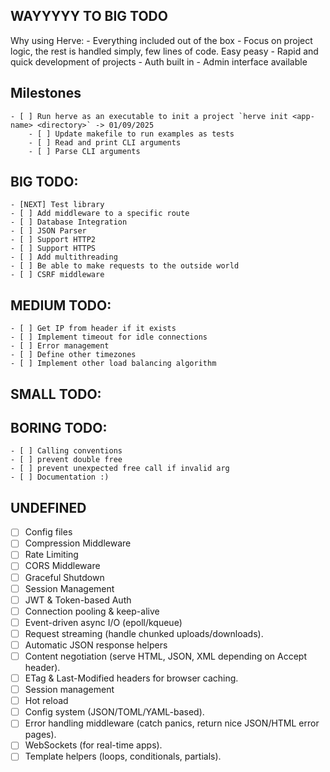## WAYYYYY TO BIG TODO

Why using Herve:
    - Everything included out of the box
    - Focus on project logic, the rest is handled simply, few lines of code. Easy peasy
    - Rapid and quick development of projects
    - Auth built in
    - Admin interface available

## Milestones
    - [ ] Run herve as an executable to init a project `herve init <app-name> <directory>` -> 01/09/2025
        - [ ] Update makefile to run examples as tests
        - [ ] Read and print CLI arguments
        - [ ] Parse CLI arguments

## BIG TODO:
    - [NEXT] Test library
    - [ ] Add middleware to a specific route
    - [ ] Database Integration
    - [ ] JSON Parser
    - [ ] Support HTTP2
    - [ ] Support HTTPS
    - [ ] Add multithreading
    - [ ] Be able to make requests to the outside world
    - [ ] CSRF middleware
## MEDIUM TODO:
    - [ ] Get IP from header if it exists
    - [ ] Implement timeout for idle connections
    - [ ] Error management
    - [ ] Define other timezones
    - [ ] Implement other load balancing algorithm
## SMALL TODO:
## BORING TODO:
    - [ ] Calling conventions
    - [ ] prevent double free
    - [ ] prevent unexpected free call if invalid arg
    - [ ] Documentation :)

## UNDEFINED
- [ ] Config files
- [ ] Compression Middleware
- [ ] Rate Limiting
- [ ] CORS Middleware
- [ ] Graceful Shutdown
- [ ] Session Management
- [ ] JWT & Token-based Auth
- [ ] Connection pooling & keep-alive
- [ ] Event-driven async I/O (epoll/kqueue)
- [ ] Request streaming (handle chunked uploads/downloads).
- [ ] Automatic JSON response helpers
- [ ] Content negotiation (serve HTML, JSON, XML depending on Accept header).
- [ ] ETag & Last-Modified headers for browser caching.
- [ ] Session management
- [ ] Hot reload
- [ ] Config system (JSON/TOML/YAML-based).
- [ ] Error handling middleware (catch panics, return nice JSON/HTML error pages).
- [ ] WebSockets (for real-time apps).
- [ ] Template helpers (loops, conditionals, partials).
